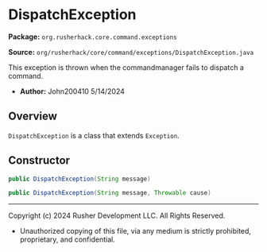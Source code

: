 # DispatchException

**Package:** `org.rusherhack.core.command.exceptions`

**Source:** `org/rusherhack/core/command/exceptions/DispatchException.java`

This exception is thrown when the commandmanager fails to dispatch a command.
* **Author:** John200410 5/14/2024



## Overview

`DispatchException` is a class that extends `Exception`.

## Constructor

```java
public DispatchException(String message)
```

```java
public DispatchException(String message, Throwable cause)
```

---

Copyright (c) 2024 Rusher Development LLC. All Rights Reserved.
* Unauthorized copying of this file, via any medium is strictly prohibited, proprietary, and confidential.
